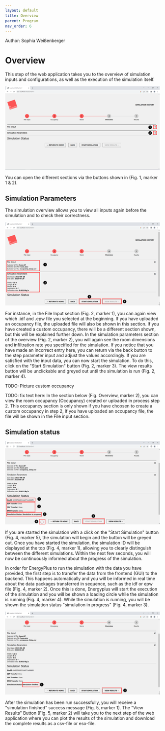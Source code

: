 ```yaml
---
layout: default
title: Overview
parent: Program
nav_order: 6
---
```


Author: Sophia Weißenberger
# Overview

This step of the web application takes you to the overview of simulation inputs and configurations, as well as the execution of the simulation itself.

![Figg. 1](images/Overview2Marker.PNG)

You can open the different sections via the buttons shown in (Fig. 1, marker 1 & 2).
## Simulation Parameters

The simulation overview allows you to view all inputs again before the simulation and to check their correctness.

![Figg. 2](images/Overview1Marker.PNG)


For instance, in the File Input section (Fig. 2, marker 1), you can again view which .idf and .epw file you selected at the beginning. If you have uploaded an occupancy file, the uploaded file will also be shown in this section. If you have created a custom occupancy, there will be a different section shown, but this will be explained further down. In the simulation parameters section of the overview (Fig. 2, marker 2), you will again see the room dimensions and infiltration rate you specified for the simulation. If you notice that you have made an incorrect entry here, you can return via the back button to the step parameter input and adjust the values accordingly. If you are satisfied with the input data, you can now start the simulation. To do this, click on the "Start Simulation" button (Fig. 2, marker 3). The view results button will be unclickable and greyed out until the simulation is run (Fig. 2, marker 4).

TODO: Picture custom occupancy


TODO: fix text here:
In the section below (Fig. Overview, marker 2), you can view the room occupancy (Occupancy) created or uploaded in process step 2. This occupancy section is only shown if you have choosen to create a custom occupancy in step 2, If you have uploaded an occupancy file, the file will be shown in the File input section.

## Simulation status 

![Figg. 4](images/Overview3Marker.PNG)

If you are started the simulation with a click on the "Start Simulation" button (Fig. 4, marker 5), the simulation will begin and the button will be greyed out. Once you have started the simulation, the simulation ID will be displayed at the top (Fig. 4, marker 1), allowing you to clearly distinguish between the different simulations. Within the next few seconds, you will now be continuously informed about the progress of the simulation.

In order for EnergyPlus to run the simulation with the data you have provided, the first step is to transfer the data from the frontend (GUI) to the backend. This happens automatically and you will be informed in real time about the data packages transferred in sequence, such as the idf or epw file (Fig. 4, marker 2). Once this is done, Energyplus will start the execution of the simulation and you will be shown a loading circle while the simulation is running (Fig. 4, marker 4). While the simulation is running, you will be shown the simulation status "simulation in progress" (Fig. 4, marker 3).

![Figg. 5](images/Overview4Marker.PNG)

After the simulation has been run successfully, you will receive a "simulation finished" success message (Fig. 5, marker 1). The "View Results" Button  (Fig. 5, marker 2) will take you to the next step of the web application where you can plot the results of the simulation and download the complete results as a csv-file or eso-file.
